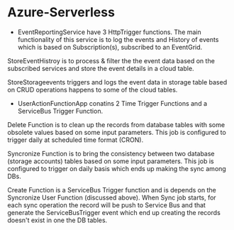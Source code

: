 # Azure-Serverless

- EventReportingService have 3 HttpTrigger functions. The main functionality of this service is to log the events and History of events which is based on Subscription(s), subscribed to an EventGrid.

StoreEventHistroy is to process & filter the the event data based on the subscribed services and store the event details in a cloud table.

StoreStorageevents triggers and logs the event data in storage table based on CRUD operations happens to some of the cloud tables.

- UserActionFunctionApp conatins 2 Time Trigger Functions and a ServiceBus Trigger Function.

Delete Function is to clean up the records from database tables with some obsolete values based on some input parameters. This job is configured  to trigger daily at scheduled time format (CRON).

Syncronize Function is to bring the consistency between two database (storage accounts) tables based on some input parameters. This job is configured to trigger on daily basis which ends up making the sync among DBs.

Create Function is a ServiceBus Trigger function and is depends on the Syncronize User Function (discussed above). When Sync job starts, for each sync operation the record will be push to Service Bus and that generate the ServiceBusTrigger event which end up creating the records doesn't exist in one the DB tables.
